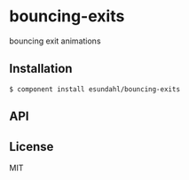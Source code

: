 
# bouncing-exits

  bouncing exit animations

## Installation

    $ component install esundahl/bouncing-exits

## API

   

## License

  MIT
